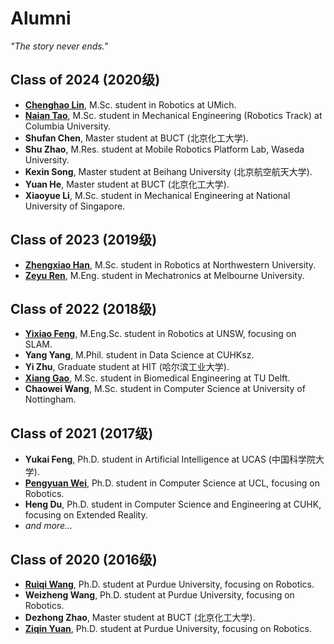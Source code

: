 # Alumni
*"The story never ends."*

## Class of 2024 (2020级)
* [**Chenghao Lin**](https://linden713.github.io/), M.Sc. student in Robotics at UMich.
* [**Naian Tao**](https://tna001-ai.github.io/), M.Sc. student in Mechanical Engineering (Robotics Track) at Columbia University.
* **Shufan Chen**, Master student at BUCT (北京化工大学).
* **Shu Zhao**, M.Res. student at Mobile Robotics Platform Lab, Waseda University.
* **Kexin Song**, Master student at Beihang University (北京航空航天大学).
* **Yuan He**, Master student at BUCT (北京化工大学).
* **Xiaoyue Li**, M.Sc. student in Mechanical Engineering at National University of Singapore.

## Class of 2023 (2019级)
* [**Zhengxiao Han**](https://0nhc.github.io/), M.Sc. student in Robotics at Northwestern University.
* [**Zeyu Ren**](https://www.linkedin.com/in/zeyu-ren-54340429a/), M.Eng. student in Mechatronics at Melbourne University.

## Class of 2022 (2018级)
* [**Yixiao Feng**](https://yixfeng.github.io/), M.Eng.Sc. student in Robotics at UNSW, focusing on SLAM.
* **Yang Yang**, M.Phil. student in Data Science at CUHKsz.
* **Yi Zhu**, Graduate student at HIT (哈尔滨工业大学).
* [**Xiang Gao**](https://www.linkedin.com/in/%E7%BF%94-%E9%AB%98-b677bb296/), M.Sc. student in Biomedical Engineering at TU Delft.
* **Chaowei Wang**, M.Sc. student in Computer Science at University of Nottingham.

## Class of 2021 (2017级)
* **Yukai Feng**, Ph.D. student in Artificial Intelligence at UCAS (中国科学院大学).
* **[Pengyuan Wei](https://www.linkedin.com/in/pengyuan-wei-928b0023b/)**, Ph.D. student in Computer Science at UCL, focusing on Robotics.
* **Heng Du**, Ph.D. student in Computer Science and Engineering at CUHK, focusing on Extended Reality.
* *and more...*

## Class of 2020 (2016级)
* [**Ruiqi Wang**](https://www.linkedin.com/in/ruiqi-wang-41762b207), Ph.D. student at Purdue University, focusing on Robotics.
* **Weizheng Wang**, Ph.D. student at Purdue University, focusing on Robotics.
* **Dezhong Zhao**, Master student at BUCT (北京化工大学).
* [**Ziqin Yuan**](https://www.linkedin.com/in/ziqin-yuan-410203214/), Ph.D. student at Purdue University, focusing on Robotics.
